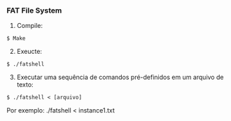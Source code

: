 ### FAT File System

1. Compile:
```
$ Make
```

2. Exeucte: 
```
$ ./fatshell
```

3. Executar uma sequência de comandos pré-definidos em um arquivo de texto:
```
$ ./fatshell < [arquivo]
```
Por exemplo: ./fatshell < instance1.txt
